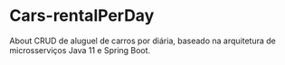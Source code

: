 # Cars-rentalPerDay
 About CRUD de aluguel de carros por diária, baseado na arquitetura de microsserviços Java 11 e Spring Boot.

